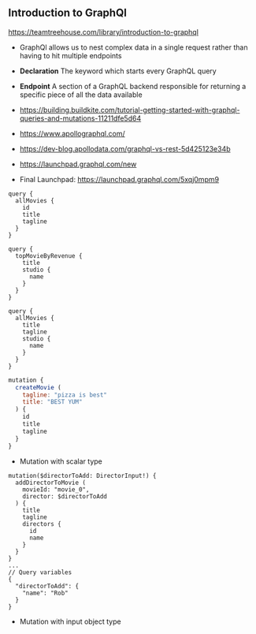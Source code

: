 ## Introduction to GraphQl
https://teamtreehouse.com/library/introduction-to-graphql

+ GraphQl allows us to nest complex data in a single request rather than having to hit multiple endpoints
+ __Declaration__ The keyword which starts every GraphQL query
+ __Endpoint__ A section of a GraphQL backend responsible for returning a specific piece of all the data available

+ https://building.buildkite.com/tutorial-getting-started-with-graphql-queries-and-mutations-11211dfe5d64
+ https://www.apollographql.com/
+ https://dev-blog.apollodata.com/graphql-vs-rest-5d425123e34b
+ https://launchpad.graphql.com/new

+ Final Launchpad: https://launchpad.graphql.com/5xqj0mpm9

```
query {
  allMovies {
    id
    title
    tagline
  }
}
```

```
query {
  topMovieByRevenue {
    title
    studio {
      name
    }
  }
}
```

```
query {
  allMovies {
    title
    tagline
    studio {
      name
    }
  }
}
```

```JavaScript
mutation {
  createMovie (
    tagline: "pizza is best"
    title: "BEST YUM"
  ) {
    id
    title
    tagline
  }
}
```

+ Mutation with scalar type

```
mutation($directorToAdd: DirectorInput!) {
  addDirectorToMovie (
    movieId: "movie_0",
    director: $directorToAdd
  ) {
    title
    tagline
    directors {
      id
      name
    }
  }
}
...
// Query variables
{
  "directorToAdd": {
    "name": "Rob"
  }
}
```
+ Mutation with input object type
